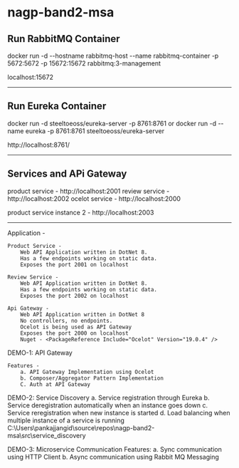 # nagp-band2-msa

## Run RabbitMQ Container
docker run -d --hostname rabbitmq-host --name rabbitmq-container -p 5672:5672 -p 15672:15672 rabbitmq:3-management

localhost:15672

_____________________________________________________

## Run Eureka Container

docker run -d steeltoeoss/eureka-server -p 8761:8761
or
docker run -d --name eureka -p 8761:8761 steeltoeoss/eureka-server

http://localhost:8761/
_____________________________________________________


## Services and APi Gateway

product service - http://localhost:2001
review service - http://localhost:2002
ocelot service - http://localhost:2000

product service instance 2 - http://localhost:2003

____________________________________________________________________________________

Application - 

	Product Service - 
		Web API Application written in DotNet 8.
		Has a few endpoints working on static data.
		Exposes the port 2001 on localhost
		
	Review Service - 
		Web API Application written in DotNet 8.
		Has a few endpoints working on static data.
		Exposes the port 2002 on localhost
		
	Api Gateway - 
		Web API Application written in DotNet 8
		No controllers, no endpoints.
		Ocelot is being used as API Gateway
		Exposes the port 2000 on localhost
		Nuget - <PackageReference Include="Ocelot" Version="19.0.4" />


DEMO-1: API Gateway
		
	Features - 
		a. API Gateway Implementation using Ocelot
		b. Composer/Aggregator Pattern Implementation 
  		C. Auth at API Gateway
	

DEMO-2: Service Discovery
		a. Service registration through Eureka
		b. Service deregistration automatically when an instance goes down
		c. Service reregistration when new instance is started 
		d. Load balancing when multiple instance of a service is running
	C:\Users\pankajjangid\source\repos\nagp-band2-msa\src\service_discovery
	

DEMO-3: Microservice Communication
	Features:
		a. Sync communication using HTTP Client
		b. Async communication using Rabbit MQ Messaging


